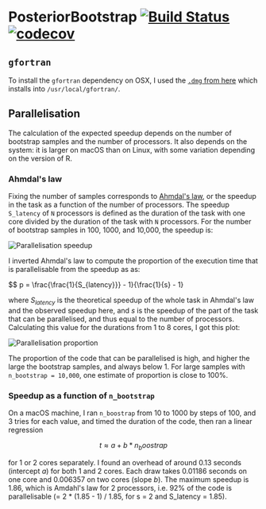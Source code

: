PosteriorBootstrap
[![Build Status](https://travis-ci.com/alan-turing-institute/PosteriorBootstrap.svg?branch=master)](https://travis-ci.com/alan-turing-institute/PosteriorBootstrap)
[![codecov](https://codecov.io/gh/alan-turing-institute/PosteriorBootstrap/branch/master/graph/badge.svg)](https://codecov.io/gh/alan-turing-institute/PosteriorBootstrap)
==================

## `gfortran`
To install the `gfortran` dependency on OSX, I used the [`.dmg` from here](https://github.com/fxcoudert/gfortran-for-macOS/releases) which installs into `/usr/local/gfortran/`.

## Parallelisation

The calculation of the expected speedup depends on the number of bootstrap
samples and the number of processors. It also depends on the system: it is
larger on macOS than on Linux, with some variation depending on the version of
R.

### Ahmdal's law

Fixing the number of samples corresponds to [Ahmdal's
law](https://en.wikipedia.org/wiki/Ahmdal's_Law), or the speedup in the task as
a function of the number of processors. The speedup `S_latency` of `N` processors is defined as
the duration of the task with one core divided by the duration of the task with
`N` processors. For the number of bootstrap samples in
100, 1000, and 10,000, the speedup is:

![Parallelisation speedup]("Speedup.pdf")

I inverted Ahmdal's law to compute the proportion of the execution time that is
parallelisable from the speedup as as:

$$ p = \frac{\frac{1}{S_{latency}}} - 1}{\frac{1}{s} - 1}

where $S_{latency}$ is the theoretical speedup of the whole task in Ahmdal's law
and the observed speedup here, and $s$ is the speedup of the part of the task
that can be parallelised, and thus equal to the number of
processors. Calculating this value for the durations from 1 to 8 cores, I got
this plot:

![Parallelisation proportion]("Proportion.pdf")

The proportion of the code that can be parallelised is high, and higher the
large the bootstrap samples, and always below 1. For large samples with
`n_bootstrap = 10,000`, one estimate of proportion is close to 100%.

### Speedup as a function of `n_bootstrap`

On a macOS machine, I ran `n_boostrap` from 10 to 1000 by steps of 100, and 3
tries for each value, and timed the duration of the code, then ran a linear
regression

$$ t \approx a + b * n_boostrap $$

for 1 or 2 cores separately. I found an overhead of around 0.13 seconds
(intercept $a$) for both 1 and 2 cores. Each draw takes 0.01186 seconds on one
core and 0.006357 on two cores (slope $b$). The maximum speedup is 1.86, which
is Amdahl's law for 2 processors, i.e. 92% of the code is parallelisable (= 2 *
(1.85 - 1) / 1.85, for s = 2 and S_latency = 1.85).


